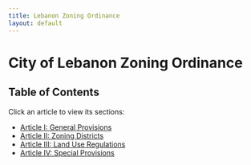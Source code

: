 ```yaml
---
title: Lebanon Zoning Ordinance
layout: default
---
```


# City of Lebanon Zoning Ordinance

## Table of Contents

Click an article to view its sections:

- [Article I: General Provisions](article-1)
- [Article II: Zoning Districts](article-2)
- [Article III: Land Use Regulations](article-3)
- [Article IV: Special Provisions](article-4)

